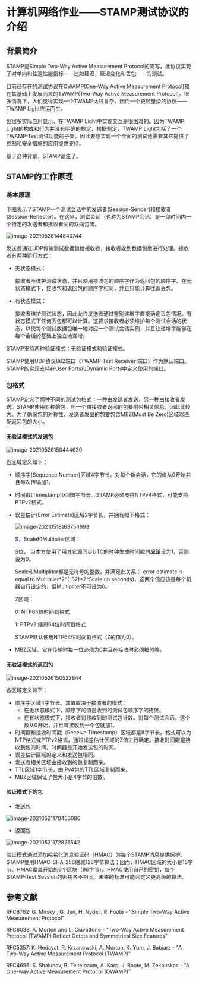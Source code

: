 # 计算机网络作业——STAMP测试协议的介绍

## 背景简介

STAMP是Simple Two-Way Active Measurement Protocol的简写，此协议实现了对单向和往返性能指标——比如延迟，延迟变化和丢包——的测试。

目前已存在的测试协议在OWAMP(One-Way Active Measurement Protocol)和在其基础上发展而来的TWAMP(Two-Way Active Measurement Protocol)。很多情况下，人们觉得实现一个TWAMP太过复杂，因而一个更轻量级的协议——TWAMP Light应运而生。

但很多实际应用显示，在TWAMP Light中实现交互是很困难的。因为TWAMP Light的构成和行为并没有明确的规定，根据规定，TWAMP Light包括了一个TWAMP-Test测试功能的子集。因此要想实现一个全面的测试还需要其它提供了控制和安全措施的应用提供支持。

基于这种背景，STAMP诞生了。

## STAMP的工作原理

### 基本原理

下图表示了STAMP一个测试会话中的发送者(Session-Sender)和接收者(Session-Reflector)。在这里，测试会话（也称为STAMP会话）是一段时间内一个特定的发送者和接收者间的双向包流。

![image-20210526144840744](Images/image-20210526144840744.png)

发送者通过UDP传输测试数据包给接收者，接收者收到数据包后进行处理。接收者有两种运行方式：

* 无状态模式：

  接收者不维护测试状态，并且使用接收包的顺序字作为返回包的顺序字。在无状态模式下，接收包和返回包的顺序字相同，并且只能计算往返丢包。

* 有状态模式：

  接收者维护测试状态，因此允许发送者通过鉴别递增字直接确定丢包情况。有状态模式下任何丢包都可以计算。这要求接收者必须维护每个测试会话的状态，以使每个测试数据包唯一地对应一个测试会话实例，并且让递增字能够在每个会话的基础上独立地递增。

STAMP支持两种验证模式：无验证模式和验证模式。

STAMP使用UDP协议862端口（TWAMP-Test Receiver 端口）作为默认端口。STAMP的实现支持在User Ports和Dynamic Ports中定义使用的端口。

### 包格式

STAMP定义了两种不同的测试包格式：一种由发送者发送，另一种由接收者发送。STAMP使用对称的包，但一个由接收者返回的包要附带相关信息，因此比较大。为了确保包的对称性，发送者发出的包要包含MBZ(Must Be Zero)区域以匹配返回包的大小。

#### 无验证模式的发送包

![image-20210526150444630](Images/image-20210526150444630.png)

各区域定义如下：

* 顺序字(Sequence Number)区域4字节长。对每个新会话，它的值从0开始并且每次传输加1。

* 时间戳(Timestamp)区域8字节长。STAMP必须支持NTPv4格式，可能支持PTPv2格式。

* 误差估计(Error Estimate)区域2字节长，并拥有如下格式：

  ![image-20210518163754693](Images/image-20210518163754693.png)

  S，Scale和Multiplier区域：

  S位， 当本方使用了用其它源同步UTC的时钟生成时间戳时**应该**设为1，否则设为0。

  Scale和Multipliter都是无符号的整数，并满足此关系： error estimate
  is equal to Multiplier*2^(-32)*2^Scale (in seconds)，这两个值应该是每个机器自行设定的，但Multipliter不可设为0。

  Z区域：

  0: NTP64位时间戳格式

  1: PTPv2 缩短64位时间戳格式

  STAMP默认使用NTP64位时间戳格式（Z的值为0）。

* MBZ区域。它在传输时每一位必须为0并且在接收时必须被忽略。

#### 无验证模式的返回包

![image-20210526150522844](Images/image-20210526150522844.png)

各区域定义如下：

* 顺序字区域4字节长。其值取决于接收者的模式：
  * 在无状态模式下，顺序字的值是收到的测试包顺序字的拷贝。
  * 在有状态模式下，接收者对接收到的测试包计数。对每个测试会话，这个数从0开始，并且每接收到一个包就加1。
* 时间戳和接收时间戳（Receive Timestamp）区域都是8字节长。格式可以为NTP格式或PTPv2格式，通过误差估计区域的Z值进行确定。接收时间戳是接收到包的时间，时间戳是开始发送包的时间。
* 误差估计区域的定义和发送包相同。
* 发送者相关区域由接收到的包复制而来。
* TTL区域1字节长，由IPv4包的TTL区域复制而来。
* MBZ区域保证了包大小是4字节的倍数。

#### 验证模式下的包

* 发送包

![image-20210521170453086](Images/image-20210521170453086.png)

* 返回包

![image-20210521172825542](Images/image-20210521172825542.png)

验证模式通过添加哈希化消息验证码（HMAC）为每个STAMP消息提供保护。STAMP使用HMAC-SHA-256缩减128字节算法；因而，HMAC区域的大小是16字节。HMAC覆盖开始的6个区块（96字节）。HMAC使用自己的密钥，每个STAMP-Test Session的密钥各不相同。未来的标准可能会定义更高级的算法。

## 参考文献

RFC8762: G. Mirsky , G. Jun, H. Nydell, R. Foote - "Simple Two-Way Active Measurement Protocol"

RFC6038: A. Morton and L. Ciavattone - "Two-Way Active Measurement Protocol (TWAMP) Reflect Octets and Symmetrical Size Features"

RFC5357: K. Hedayat, R. Krzanowski, A. Morton, K. Yum, J. Babiarz - "A Two-Way Active Measurement Protocol (TWAMP)"

RFC4656: S. Shalunov, B. Teitelbaum, A. Karp, J. Boote, M. Zekauskas - "A One-way Active Measurement Protocol (OWAMP)"

